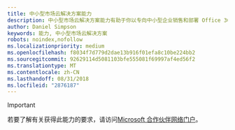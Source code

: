 ```yaml
---
title: 中小型市场云解决方案能力
description: 中小型市场云解决方案能力有助于你以专向中小型企业销售和部署 Office 365 解决方案的合作伙伴身份建立自己的品牌。
author: Daniel Simpson
keywords: 能力, 中小型市场云解决方案
robots: noindex,nofollow
ms.localizationpriority: medium
ms.openlocfilehash: f8034f7d779d2dae13b916f01efa8c10be224bb2
ms.sourcegitcommit: 92629114d5081103bfe555081f69997af4ed56f2
ms.translationtype: MT
ms.contentlocale: zh-CN
ms.lasthandoff: 08/31/2018
ms.locfileid: "2876187"
---
```

>[!IMPORTANT]
>若要了解有关获得此能力的要求，请访问[Microsoft 合作伙伴网络门户](https://partner.microsoft.com/membership/competencies)。

<!--
# Small and Midmarket Cloud Solutions 
The Small and Midmarket Cloud Solutions competency helps you to create your brand as a partner specialized in selling and deploying Office 365 solutions to small and midsized businesses.

## O365 Services option
The Office 365 Services option is ideal for partners that sell and provide Office 365 services for their customers. Complete all the steps within the option to attain the Small and Midmarket Cloud Solutions competency.

### Silver
1. Your organization must meet the performance thresholds.
    
    - You must increase your customer base by 4 new Office 365 customers within the previous 12 months.
    - For these customers, you have to be associated as Office 365 Delegated Administrator or Transacting Partner or Digital Partner of Record.
    - [Learn more](https://partner.microsoft.com/en-us/membership/digital-partner-of-record) about these associations.

### Gold
1. Your organization must meet the performance thresholds.

    - You must increase your customer base by 25 new Office 365 customers within the previous 12 months.
    - For these customers, you have to be associated as Office 365 Delegated Administrator or Transacting Partner or Digital Partner of Record.
    - [Learn more](https://partner.microsoft.com/en-us/membership/digital-partner-of-record) about these associations.  
  
2. Your organization must have **2** individuals pass the exam requirements.

    - **2** individuals must each pass the following exam:
        - [Exam 70-347](https://www.microsoft.com/en-us/learning/exam-70-347.aspx): Enabling Office 365 Services
-->